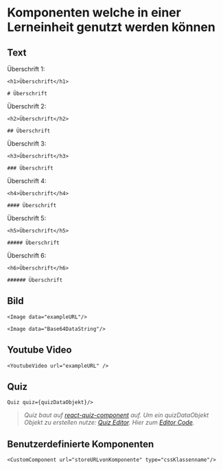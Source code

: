 # Komponenten welche in einer Lerneinheit genutzt werden können

## Text

Überschrift 1:

`<h1>Überschrift</h1>`

`# Überschrift`

Überschrift 2:

`<h2>Überschrift</h2>`

`## Überschrift`

Überschrift 3:

`<h3>Überschrift</h3>`

`### Überschrift`

Überschrift 4:

`<h4>Überschrift</h4>`

`#### Überschrift`

Überschrift 5:

`<h5>Überschrift</h5>`

`##### Überschrift`

Überschrift 6:

`<h6>Überschrift</h6>`

`###### Überschrift`

## Bild

`<Image data="exampleURL"/>`

`<Image data="Base64DataString"/>`

## Youtube Video

`<YoutubeVideo url="exampleURL" />`

## Quiz

`Quiz quiz={quizDataObjekt}/>`

>*Quiz baut auf [react-quiz-component](https://github.com/wingkwong/react-quiz-component) auf. Um ein quizDataObjekt Objekt zu erstellen nutze: [Quiz Editor](https://wingkwong.github.io/react-quiz-form/). Hier zum [Editor Code](https://wingkwong.github.io/react-quiz-form/).*

## Benutzerdefinierte Komponenten

`<CustomComponent url="storeURLvonKomponente" type="cssKlassenname"/>`

